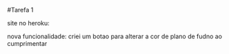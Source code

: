 #Tarefa 1


  site no heroku: 
  
  
  nova funcionalidade: criei um botao para alterar a cor de plano de fudno ao cumprimentar
